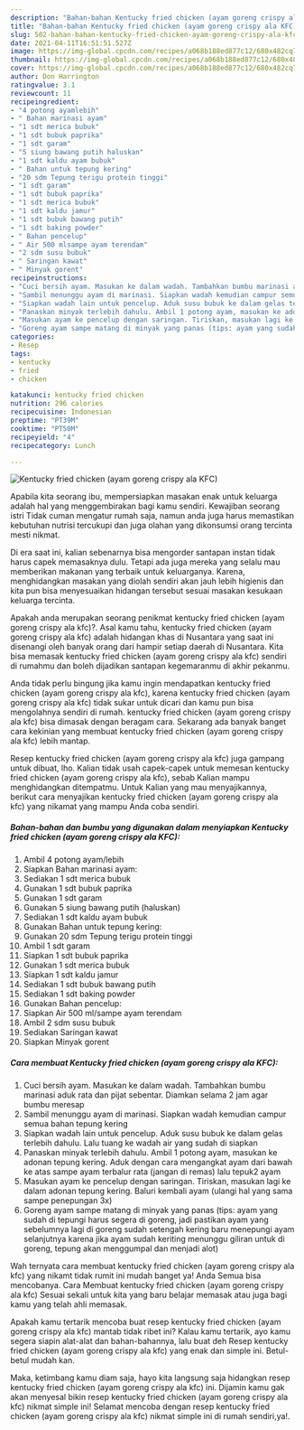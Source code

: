 ```yaml
---
description: "Bahan-bahan Kentucky fried chicken (ayam goreng crispy ala KFC) yang nikmat Untuk Jualan"
title: "Bahan-bahan Kentucky fried chicken (ayam goreng crispy ala KFC) yang nikmat Untuk Jualan"
slug: 502-bahan-bahan-kentucky-fried-chicken-ayam-goreng-crispy-ala-kfc-yang-nikmat-untuk-jualan
date: 2021-04-11T16:51:51.527Z
image: https://img-global.cpcdn.com/recipes/a068b188ed877c12/680x482cq70/kentucky-fried-chicken-ayam-goreng-crispy-ala-kfc-foto-resep-utama.jpg
thumbnail: https://img-global.cpcdn.com/recipes/a068b188ed877c12/680x482cq70/kentucky-fried-chicken-ayam-goreng-crispy-ala-kfc-foto-resep-utama.jpg
cover: https://img-global.cpcdn.com/recipes/a068b188ed877c12/680x482cq70/kentucky-fried-chicken-ayam-goreng-crispy-ala-kfc-foto-resep-utama.jpg
author: Don Harrington
ratingvalue: 3.1
reviewcount: 11
recipeingredient:
- "4 potong ayamlebih"
- " Bahan marinasi ayam"
- "1 sdt merica bubuk"
- "1 sdt bubuk paprika"
- "1 sdt garam"
- "5 siung bawang putih haluskan"
- "1 sdt kaldu ayam bubuk"
- " Bahan untuk tepung kering"
- "20 sdm Tepung terigu protein tinggi"
- "1 sdt garam"
- "1 sdt bubuk paprika"
- "1 sdt merica bubuk"
- "1 sdt kaldu jamur"
- "1 sdt bubuk bawang putih"
- "1 sdt baking powder"
- " Bahan pencelup"
- " Air 500 mlsampe ayam terendam"
- "2 sdm susu bubuk"
- " Saringan kawat"
- " Minyak gorent"
recipeinstructions:
- "Cuci bersih ayam. Masukan ke dalam wadah. Tambahkan bumbu marinasi aduk rata dan pijat sebentar. Diamkan selama 2 jam agar bumbu meresap"
- "Sambil menunggu ayam di marinasi. Siapkan wadah kemudian campur semua bahan tepung kering"
- "Siapkan wadah lain untuk pencelup. Aduk susu bubuk ke dalam gelas terlebih dahulu. Lalu tuang ke wadah air yang sudah di siapkan"
- "Panaskan minyak terlebih dahulu. Ambil 1 potong ayam, masukan ke adonan tepung kering. Aduk dengan cara mengangkat ayam dari bawah ke atas sampe ayam terbalur rata (jangan di remas) lalu tepuk2 ayam"
- "Masukan ayam ke pencelup dengan saringan. Tiriskan, masukan lagi ke dalam adonan tepung kering. Baluri kembali ayam (ulangi hal yang sama sampe penepungan 3x)"
- "Goreng ayam sampe matang di minyak yang panas (tips: ayam yang sudah di tepungi harus segera di goreng, jadi pastikan ayam yang sebelumnya lagi di goreng sudah setengah kering baru menepungi ayam selanjutnya karena jika ayam sudah keriting menunggu giliran untuk di goreng, tepung akan menggumpal dan menjadi alot)"
categories:
- Resep
tags:
- kentucky
- fried
- chicken

katakunci: kentucky fried chicken 
nutrition: 296 calories
recipecuisine: Indonesian
preptime: "PT39M"
cooktime: "PT50M"
recipeyield: "4"
recipecategory: Lunch

---
```



![Kentucky fried chicken (ayam goreng crispy ala KFC)](https://img-global.cpcdn.com/recipes/a068b188ed877c12/680x482cq70/kentucky-fried-chicken-ayam-goreng-crispy-ala-kfc-foto-resep-utama.jpg)

Apabila kita seorang ibu, mempersiapkan masakan enak untuk keluarga adalah hal yang menggembirakan bagi kamu sendiri. Kewajiban seorang istri Tidak cuman mengatur rumah saja, namun anda juga harus memastikan kebutuhan nutrisi tercukupi dan juga olahan yang dikonsumsi orang tercinta mesti nikmat.

Di era  saat ini, kalian sebenarnya bisa mengorder santapan instan tidak harus capek memasaknya dulu. Tetapi ada juga mereka yang selalu mau memberikan makanan yang terbaik untuk keluarganya. Karena, menghidangkan masakan yang diolah sendiri akan jauh lebih higienis dan kita pun bisa menyesuaikan hidangan tersebut sesuai masakan kesukaan keluarga tercinta. 



Apakah anda merupakan seorang penikmat kentucky fried chicken (ayam goreng crispy ala kfc)?. Asal kamu tahu, kentucky fried chicken (ayam goreng crispy ala kfc) adalah hidangan khas di Nusantara yang saat ini disenangi oleh banyak orang dari hampir setiap daerah di Nusantara. Kita bisa memasak kentucky fried chicken (ayam goreng crispy ala kfc) sendiri di rumahmu dan boleh dijadikan santapan kegemaranmu di akhir pekanmu.

Anda tidak perlu bingung jika kamu ingin mendapatkan kentucky fried chicken (ayam goreng crispy ala kfc), karena kentucky fried chicken (ayam goreng crispy ala kfc) tidak sukar untuk dicari dan kamu pun bisa mengolahnya sendiri di rumah. kentucky fried chicken (ayam goreng crispy ala kfc) bisa dimasak dengan beragam cara. Sekarang ada banyak banget cara kekinian yang membuat kentucky fried chicken (ayam goreng crispy ala kfc) lebih mantap.

Resep kentucky fried chicken (ayam goreng crispy ala kfc) juga gampang untuk dibuat, lho. Kalian tidak usah capek-capek untuk memesan kentucky fried chicken (ayam goreng crispy ala kfc), sebab Kalian mampu menghidangkan ditempatmu. Untuk Kalian yang mau menyajikannya, berikut cara menyajikan kentucky fried chicken (ayam goreng crispy ala kfc) yang nikamat yang mampu Anda coba sendiri.

<!--inarticleads1-->

##### Bahan-bahan dan bumbu yang digunakan dalam menyiapkan Kentucky fried chicken (ayam goreng crispy ala KFC):

1. Ambil 4 potong ayam/lebih
1. Siapkan  Bahan marinasi ayam:
1. Sediakan 1 sdt merica bubuk
1. Gunakan 1 sdt bubuk paprika
1. Gunakan 1 sdt garam
1. Gunakan 5 siung bawang putih (haluskan)
1. Sediakan 1 sdt kaldu ayam bubuk
1. Gunakan  Bahan untuk tepung kering:
1. Gunakan 20 sdm Tepung terigu protein tinggi
1. Ambil 1 sdt garam
1. Siapkan 1 sdt bubuk paprika
1. Gunakan 1 sdt merica bubuk
1. Siapkan 1 sdt kaldu jamur
1. Sediakan 1 sdt bubuk bawang putih
1. Sediakan 1 sdt baking powder
1. Gunakan  Bahan pencelup:
1. Siapkan  Air 500 ml/sampe ayam terendam
1. Ambil 2 sdm susu bubuk
1. Sediakan  Saringan kawat
1. Siapkan  Minyak gorent




<!--inarticleads2-->

##### Cara membuat Kentucky fried chicken (ayam goreng crispy ala KFC):

1. Cuci bersih ayam. Masukan ke dalam wadah. Tambahkan bumbu marinasi aduk rata dan pijat sebentar. Diamkan selama 2 jam agar bumbu meresap
1. Sambil menunggu ayam di marinasi. Siapkan wadah kemudian campur semua bahan tepung kering
1. Siapkan wadah lain untuk pencelup. Aduk susu bubuk ke dalam gelas terlebih dahulu. Lalu tuang ke wadah air yang sudah di siapkan
1. Panaskan minyak terlebih dahulu. Ambil 1 potong ayam, masukan ke adonan tepung kering. Aduk dengan cara mengangkat ayam dari bawah ke atas sampe ayam terbalur rata (jangan di remas) lalu tepuk2 ayam
1. Masukan ayam ke pencelup dengan saringan. Tiriskan, masukan lagi ke dalam adonan tepung kering. Baluri kembali ayam (ulangi hal yang sama sampe penepungan 3x)
1. Goreng ayam sampe matang di minyak yang panas (tips: ayam yang sudah di tepungi harus segera di goreng, jadi pastikan ayam yang sebelumnya lagi di goreng sudah setengah kering baru menepungi ayam selanjutnya karena jika ayam sudah keriting menunggu giliran untuk di goreng, tepung akan menggumpal dan menjadi alot)




Wah ternyata cara membuat kentucky fried chicken (ayam goreng crispy ala kfc) yang nikamt tidak rumit ini mudah banget ya! Anda Semua bisa mencobanya. Cara Membuat kentucky fried chicken (ayam goreng crispy ala kfc) Sesuai sekali untuk kita yang baru belajar memasak atau juga bagi kamu yang telah ahli memasak.

Apakah kamu tertarik mencoba buat resep kentucky fried chicken (ayam goreng crispy ala kfc) mantab tidak ribet ini? Kalau kamu tertarik, ayo kamu segera siapin alat-alat dan bahan-bahannya, lalu buat deh Resep kentucky fried chicken (ayam goreng crispy ala kfc) yang enak dan simple ini. Betul-betul mudah kan. 

Maka, ketimbang kamu diam saja, hayo kita langsung saja hidangkan resep kentucky fried chicken (ayam goreng crispy ala kfc) ini. Dijamin kamu gak akan menyesal bikin resep kentucky fried chicken (ayam goreng crispy ala kfc) nikmat simple ini! Selamat mencoba dengan resep kentucky fried chicken (ayam goreng crispy ala kfc) nikmat simple ini di rumah sendiri,ya!.

